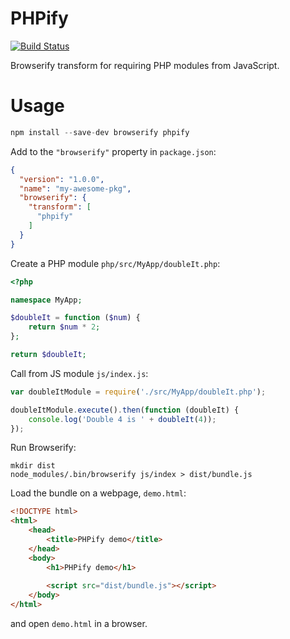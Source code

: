 PHPify
=======

[![Build Status](https://secure.travis-ci.org/uniter/phpify.png?branch=master)](http://travis-ci.org/uniter/phpify)

Browserify transform for requiring PHP modules from JavaScript.

Usage
=====
```javascript
npm install --save-dev browserify phpify
```

Add to the `"browserify"` property in `package.json`:
```json
{
  "version": "1.0.0",
  "name": "my-awesome-pkg",
  "browserify": {
    "transform": [
      "phpify"
    ]
  }
}
```

Create a PHP module `php/src/MyApp/doubleIt.php`:
```php
<?php

namespace MyApp;

$doubleIt = function ($num) {
    return $num * 2;
};

return $doubleIt; 
```

Call from JS module `js/index.js`:
```javascript
var doubleItModule = require('./src/MyApp/doubleIt.php');

doubleItModule.execute().then(function (doubleIt) {
    console.log('Double 4 is ' + doubleIt(4));
});
```

Run Browserify:
```shell
mkdir dist
node_modules/.bin/browserify js/index > dist/bundle.js
```

Load the bundle on a webpage, `demo.html`:
```html
<!DOCTYPE html>
<html>
    <head>
        <title>PHPify demo</title>
    </head>
    <body>
        <h1>PHPify demo</h1>
        
        <script src="dist/bundle.js"></script>
    </body>
</html>
```

and open `demo.html` in a browser.
